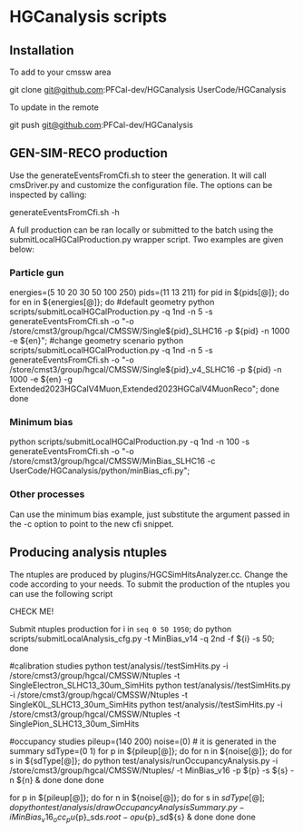# HGCanalysis scripts

## Installation 

To add to your cmssw area

git clone git@github.com:PFCal-dev/HGCanalysis UserCode/HGCanalysis

To update in the remote

git push git@github.com:PFCal-dev/HGCanalysis

## GEN-SIM-RECO production

Use the generateEventsFromCfi.sh to steer the generation.
It will call cmsDriver.py and customize the configuration file.
The options can be inspected by calling:

generateEventsFromCfi.sh -h

A full production can be ran locally or submitted to the batch using 
the submitLocalHGCalProduction.py wrapper script. Two examples are given below:

### Particle gun 

energies=(5 10 20 30 50 100 250)
pids=(11 13 211)
for pid in ${pids[@]}; do
for en in ${energies[@]}; do
	#default geometry
        python scripts/submitLocalHGCalProduction.py -q 1nd -n 5 -s generateEventsFromCfi.sh -o "-o /store/cmst3/group/hgcal/CMSSW/Single${pid}_SLHC16 -p ${pid} -n 1000 -e ${en}";
	#change geometry scenario
	python scripts/submitLocalHGCalProduction.py -q 1nd -n 5 -s generateEventsFromCfi.sh -o "-o /store/cmst3/group/hgcal/CMSSW/Single${pid}_v4_SLHC16 -p ${pid} -n 1000 -e ${en} -g Extended2023HGCalV4Muon,Extended2023HGCalV4MuonReco";
done
done

### Minimum bias

python scripts/submitLocalHGCalProduction.py -q 1nd -n 100 -s generateEventsFromCfi.sh -o "-o /store/cmst3/group/hgcal/CMSSW/MinBias_SLHC16 -c UserCode/HGCanalysis/python/minBias_cfi.py";

### Other processes

Can use the minimum bias example, just substitute the argument passed in the -c option to point to the new cfi snippet.


## Producing analysis ntuples

The ntuples are produced by plugins/HGCSimHitsAnalyzer.cc.
Change the code according to your needs.
To submit the production of the ntuples you can use the following script

CHECK ME!

Submit ntuples production
for i in `seq 0 50 1950`; do
	python scripts/submitLocalAnalysis_cfg.py -t MinBias_v14 -q 2nd -f ${i} -s 50;
done

#calibration studies
python test/analysis//testSimHits.py -i /store/cmst3/group/hgcal/CMSSW/Ntuples -t SingleElectron_SLHC13_30um_SimHits
python test/analysis//testSimHits.py -i /store/cmst3/group/hgcal/CMSSW/Ntuples -t SingleK0L_SLHC13_30um_SimHits
python test/analysis//testSimHits.py -i /store/cmst3/group/hgcal/CMSSW/Ntuples -t SinglePion_SLHC13_30um_SimHits

#occupancy studies
pileup=(140 200)
noise=(0) # it is generated in the summary
sdType=(0 1)
for p in ${pileup[@]}; do
for n in ${noise[@]}; do 
for s in ${sdType[@]}; do
python test/analysis/runOccupancyAnalysis.py -i /store/cmst3/group/hgcal/CMSSW/Ntuples/ -t MinBias_v16 -p ${p} -s ${s} -n ${n} &
done
done
done

for p in ${pileup[@]}; do
for n in ${noise[@]}; do
for s in ${sdType[@]}; do
python test/analysis/drawOccupancyAnalysisSummary.py -i MinBias_v16_occ_pu${p}_sd${s}.root -o pu${p}_sd${s} &
done
done
done